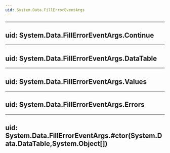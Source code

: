 ```yaml
---
uid: System.Data.FillErrorEventArgs
---
```


---
uid: System.Data.FillErrorEventArgs.Continue
---

---
uid: System.Data.FillErrorEventArgs.DataTable
---

---
uid: System.Data.FillErrorEventArgs.Values
---

---
uid: System.Data.FillErrorEventArgs.Errors
---

---
uid: System.Data.FillErrorEventArgs.#ctor(System.Data.DataTable,System.Object[])
---
